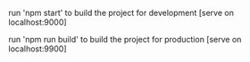 run 'npm start' to build the project for development
[serve on localhost:9000]

run 'npm run build' to build the project for production
[serve on localhost:9900]